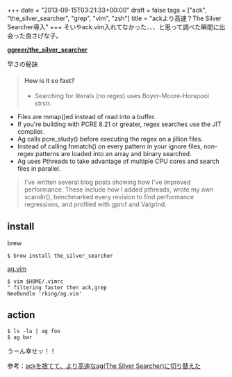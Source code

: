 +++
date = "2013-09-15T03:21:33+00:00"
draft = false
tags = ["ack", "the_silver_searcher", "grep", "vim", "zsh"]
title = "ackより高速？The Silver Searcher導入"
+++
そいやack.vim入れてなかった、、、と思って調べた瞬間に出会った良さげな子。

**[ggreer/the_silver_searcher](https://github.com/ggreer/the_silver_searcher)**

早さの秘訣

> #### How is it so fast?
> 
> * Searching for literals (no regex) uses Boyer-Moore-Horspool strstr.
* Files are mmap()ed instead of read into a buffer.
* If you're building with PCRE 8.21 or greater, regex searches use the JIT compiler.
* Ag calls pcre_study() before executing the regex on a jillion files.
* Instead of calling fnmatch() on every pattern in your ignore files, non-regex patterns are loaded into an array and binary searched.
* Ag uses Pthreads to take advantage of multiple CPU cores and search files in parallel.
> 
> I've written several blog posts showing how I've improved performance. These include how I added pthreads, wrote my own scandir(), benchmarked every revision to find performance regressions, and profiled with gprof and Valgrind.

install
-------

brew

```
$ brew install the_silver_searcher
```

[ag.vim](https://github.com/rking/ag.vim)

```
$ vim $HOME/.vimrc
" filtering faster then ack,grep
NeoBundle 'rking/ag.vim'

```

action
------


```
$ ls -la | ag foo
$ ag bar
```

うーん幸せッ！！


参考：[ackを捨てて、より高速なag(The Silver Searcher)に切り替えた](http://blog.glidenote.com/blog/2013/02/28/the-silver-searcher-better-than-ack/)
